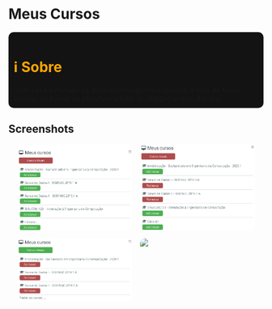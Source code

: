 # Meus Cursos
<div style="background: #131313; padding: 10px; border-radius: 10px;">
    <h1 style="color: orange;">ℹ Sobre</h1>
    Com essa extensão os alunos conseguem organizar a lista de Meus Cursos no Painel da plataforma EAD do IFMG Campus Bambuí.
</div>

## Screenshots
<div style="display: flex; flex-direction: column; width: 100%; justify-content: space-evenly;">
    <div style="display: flex; width: 100%; max-height: 800px;justify-content: space-evenly; margin-bottom: 3%">
        <img src="screenshots/screenshot1.PNG" width = "45%" style="border-radius: 10px;">
        <img src="screenshots/screenshot2.PNG" width = "45%" style="border-radius: 10px">
    </div>
    <div style="display: flex; width: 100%; max-height: 800px; justify-content: space-evenly;">
        <img src="screenshots/screenshot3.PNG" width = "45%" style="border-radius: 10px;">
        <img src="./screenshots/screen.gif" width = "45%" style="border-radius: 10px">
    </div>
</div>
